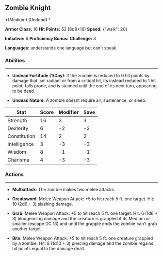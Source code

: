 ## Zombie Knight
*(Medium) (Undead) *

**Armor Class:** 16
**Hit Points:** 52 (8d8+16)
**Speed:** {"walk": 20}

**Initiative:** 6
**Proficiency Bonus:**
**Challenge:** 3

**Languages:** understands one language but can't speak

### Abilities
 --- 
- **Undead Fortitude (1/Day)**: If the zombie is reduced to 0 hit points by damage that isnt radiant or from a critical hit, its instead reduced to 1 hit point, falls prone, and is stunned until the end of its next turn, appearing to be dead.

- **Undead Nature**: A zombie doesnt require air, sustenance, or sleep.



| Stat | Score | Modifier | Save |
| ---- | ---- | ---- | ---- |
| Strength | 16 | 3 | 3 |
| Dexterity | 6 | -2 | -2 |
| Constitution | 14 | 2 | 2 |
| Intelligence | 3 | -3 | -3 |
| Wisdom | 8 | -1 | -1 |
| Charisma | 4 | -3 | -3 |

### Actions
 --- 
- **Multiattack**: The zombie makes two melee attacks.

- **Greatsword**: Melee Weapon Attack: +5 to hit  reach 5 ft.  one target. Hit: 10 (2d6 + 3) slashing damage.

- **Grab**: Melee Weapon Attack: +5 to hit  reach 5 ft.  one target. Hit: 6 (1d6 + 3) bludgeoning damage  and the creature is grappled if its Medium or smaller (escape DC 13)  and until the grapple ends  the zombie can't grab another target.

- **Bite**: Melee Weapon Attack: +5 to hit  reach 5 ft.  one creature grappled by a zombie. Hit: 8 (1d10 + 3) piercing damage  and the zombie regains hit points equal to the damage dealt.

